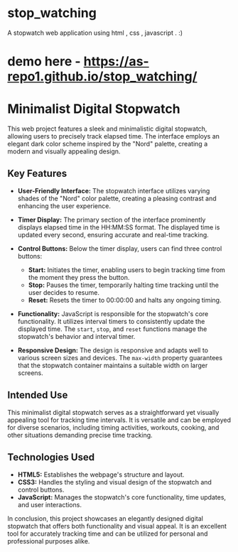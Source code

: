 # stop_watching
A stopwatch web application using html , css , javascript . :) 
# demo here -  https://as-repo1.github.io/stop_watching/

# Minimalist Digital Stopwatch

This web project features a sleek and minimalistic digital stopwatch, allowing users to precisely track elapsed time. The interface employs an elegant dark color scheme inspired by the "Nord" palette, creating a modern and visually appealing design.

## Key Features

- **User-Friendly Interface:** The stopwatch interface utilizes varying shades of the "Nord" color palette, creating a pleasing contrast and enhancing the user experience.

- **Timer Display:** The primary section of the interface prominently displays elapsed time in the HH:MM:SS format. The displayed time is updated every second, ensuring accurate and real-time tracking.

- **Control Buttons:** Below the timer display, users can find three control buttons:
  - **Start:** Initiates the timer, enabling users to begin tracking time from the moment they press the button.
  - **Stop:** Pauses the timer, temporarily halting time tracking until the user decides to resume.
  - **Reset:** Resets the timer to 00:00:00 and halts any ongoing timing.

- **Functionality:** JavaScript is responsible for the stopwatch's core functionality. It utilizes interval timers to consistently update the displayed time. The `start`, `stop`, and `reset` functions manage the stopwatch's behavior and interval timer.

- **Responsive Design:** The design is responsive and adapts well to various screen sizes and devices. The `max-width` property guarantees that the stopwatch container maintains a suitable width on larger screens.

## Intended Use

This minimalist digital stopwatch serves as a straightforward yet visually appealing tool for tracking time intervals. It is versatile and can be employed for diverse scenarios, including timing activities, workouts, cooking, and other situations demanding precise time tracking.

## Technologies Used

- **HTML5:** Establishes the webpage's structure and layout.
- **CSS3:** Handles the styling and visual design of the stopwatch and control buttons.
- **JavaScript:** Manages the stopwatch's core functionality, time updates, and user interactions.

In conclusion, this project showcases an elegantly designed digital stopwatch that offers both functionality and visual appeal. It is an excellent tool for accurately tracking time and can be utilized for personal and professional purposes alike.
